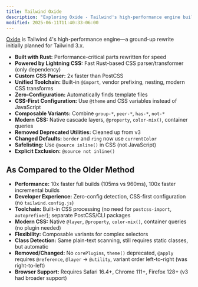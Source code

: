 ```yaml
---
title: Tailwind Oxide
description: "Exploring Oxide - Tailwind's high-performance engine built with Rust and Lightning CSS for blazing fast builds"
modified: 2025-06-11T11:40:33-06:00
---
```


[Oxide](https://medium.com/@bomber.marek/whats-tailwind-oxide-engine-the-next-evolution-of-tailwind-css-32e7ef8e19a1) is Tailwind 4's high-performance engine—a ground-up rewrite initially planned for Tailwind 3.x.

- **Built with Rust:** Performance-critical parts rewritten for speed
- **Powered by Lightning CSS:** Fast Rust-based CSS parser/transformer (only dependency)
- **Custom CSS Parser:** 2x faster than PostCSS
- **Unified Toolchain:** Built-in `@import`, vendor prefixing, nesting, modern CSS transforms
- **Zero-Configuration:** Automatically finds template files
- **CSS-First Configuration:** Use `@theme` and CSS variables instead of JavaScript
- **Composable Variants:** Combine `group-*`, `peer-*`, `has-*`, `not-*`
- **Modern CSS:** Native cascade layers, `@property`, `color-mix()`, container queries
- **Removed Deprecated Utilities:** Cleaned up from v3
- **Changed Defaults:** `border` and `ring` now use `currentColor`
- **Safelisting:** Use `@source inline()` in CSS (not JavaScript)
- **Explicit Exclusion:** `@source not inline()`

## As Compared to the Older Method

- **Performance:** 10x faster full builds (105ms vs 960ms), 100x faster incremental builds
- **Developer Experience:** Zero-config detection, CSS-first configuration (no `tailwind.config.js`)
- **Toolchain:** Built-in CSS processing (no need for `postcss-import`, `autoprefixer`); separate PostCSS/CLI packages
- **Modern CSS:** Native `@layer`, `@property`, `color-mix()`, container queries (no plugin needed)
- **Flexibility:** Composable variants for complex selectors
- **Class Detection:** Same plain-text scanning, still requires static classes, but automatic
- **Removed/Changed:** No `corePlugins`, `theme()` deprecated, `@apply` requires `@reference`, `@layer` → `@utility`, variant order left-to-right (was right-to-left)
- **Browser Support:** Requires Safari 16.4+, Chrome 111+, Firefox 128+ (v3 had broader support)
